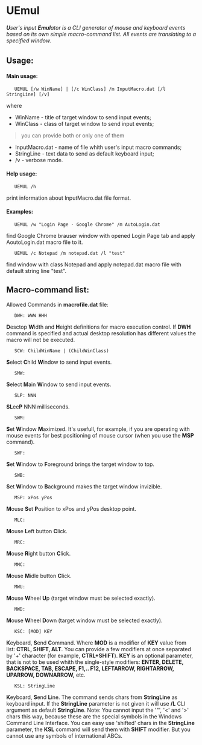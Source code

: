 # UEmul

###### **U**ser's input **Emul**ator is a CLI generator of mouse and keyboard events based on its own simple macro-command list. All events are translating to a specified window.

## Usage:

#### Main usage:

```
   UEMUL [/w WinName] | [/c WinClass] /m InputMacro.dat [/l StringLine] [/v]
```

 where

*   WinName        - title of target window to send input events;
*   WinClass       - class of target window to send input events;

> you can provide both or only one of them

*   InputMacro.dat - name of file whith user's input macro commands;
*   StringLine     - text data to send as default keyboard input;
*   /v             - verbose mode.


#### Help usage:

```
   UEMUL /h
```
  
 print information about InputMacro.dat file format.


#### Examples:

```
   UEMUL /w "Login Page - Google Chrome" /m AutoLogin.dat
```

 find Google Chrome brauser window with opened Login Page tab
 and apply AoutoLogin.dat macro file to it.

```
   UEMUL /c Notepad /m notepad.dat /l "test"
```

 find window with class Notepad and apply notepad.dat macro
 file with default string line "test".



## Macro-command list:

Allowed Commands in **macrofile.dat** file:


```
   DWH: WWW HHH
```
 
>     
**D**esctop **W**idth and **H**eight definitions for macro execution control. If **DWH** command is specified and actual desktop resolution has different values the macro will not be executed.

```
   SCW: ChildWinName | (ChildWinClass)
```

>     
**S**elect **C**hild **W**indow to send input events.

```
   SMW:
```

>     
**S**elect **M**ain **W**indow to send input events.

```
   SLP: NNN
```

>     
**SL**ee**P** NNN milliseconds.

```
   SWM:
```

>     
**S**et **W**indow **M**aximized. It's usefull, for example, if you are operating with mouse events for best positioning of mouse cursor (when you use the **MSP** command).

```
   SWF:
```

>     
**S**et **W**indow to **F**oreground brings the target window to top.

```
   SWB:
```

>     
**S**et **W**indow to **B**ackground makes the target window invizible.

```
   MSP: xPos yPos
```

>     
**M**ouse **S**et **P**osition to xPos and yPos desktop point.

```
   MLC:
```

>     
**M**ouse **L**eft button **C**lick.

```
   MRC:
```

>     
**M**ouse **R**ight button **C**lick.

```
   MMC:
```

>     
**M**ouse **M**idle button **C**lick.

```
   MWU:
```

>     
**M**ouse **W**heel **U**p (target window must be selected exactly).

```
   MWD:
```

>     
**M**ouse **W**heel **D**own (target window must be selected exactly).


```
   KSC: [MOD] KEY
```

>     
**K**eyboard, **S**end **C**ommand. Where **MOD** is a modifier of **KEY** value from list: **CTRL, SHIFT, ALT**. You can provide a few modifiers at once separated by '+' character (for example, **CTRL+SHIFT**). **KEY** is an optional parameter, that is not to be used whith the single-style modifiers: **ENTER, DELETE, BACKSPACE, TAB, ESCAPE, F1,.. F12, LEFTARROW, RIGHTARROW, UPARROW, DOWNARROW,** etc.

```
   KSL: StringLine
```

>     
**K**eyboard, **S**end **L**ine. The command sends chars from **StringLine** as keyboard input. If the **StringLine** parameter is not given it will use **/L** CLI argument as default **StringLine**. Note: You cannot input the '"', '<' and '>' chars this way, because these are the special symbols in the Windows Command Line Interface. You can easy use 'shifted' chars in the **StringLine** parameter, the **KSL** command will send them with **SHIFT** modifier. But you cannot use any symbols of international ABCs.



